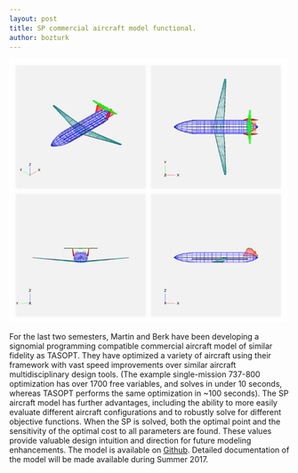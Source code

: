 ```yaml
---
layout: post
title: SP commercial aircraft model functional. 
author: bozturk
---
```


<img src="../../public/images/vsp_example.png" alt="vsp_example" style="width: 500px;"/>

For the last two semesters, Martin and Berk have been developing a signomial programming compatible commercial aircraft model of similar fidelity as TASOPT. They have optimized a variety of aircraft using their framework with vast speed improvements over similar aircraft multidisciplinary design tools. (The example single-mission 737-800 optimization has over 1700 free variables, and solves in under 10 seconds, whereas TASOPT performs the same optimization in ~100 seconds). The SP aircraft model has further advantages, including the ability to more easily evaluate different aircraft configurations and to robustly solve for different objective functions. When the SP is solved, both the optimal point and the sensitivity of the optimal cost to all parameters are found. These values provide valuable design intuition and direction for future modeling enhancements. The model is available on [Github](https://github.com/hoburg/d8). Detailed documentation of the model will be made available during Summer 2017. 